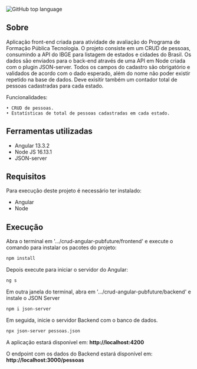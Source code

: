 ![GitHub top language](https://img.shields.io/github/languages/top/cironeto/crud-angular-pubfuture?style=flat-square)

## Sobre
Aplicação front-end criada para atividade de avaliação do Programa de Formação Pública Tecnologia.
O projeto consiste em um CRUD de pessoas, consumindo a API do IBGE para listagem de estados e cidades do Brasil.
Os dados são enviados para o back-end através de uma API em Node criada com o plugin JSON-server.
Todos os campos do cadastro são obrigatório e validados de acordo com o dado esperado, além do nome não poder existir repetido na base de dados.
Deve exisitir também um contador total de pessoas cadastradas para cada estado.


Funcionalidades:

    • CRUD de pessoas.
    • Estatísticas de total de pessoas cadastradas em cada estado.


## Ferramentas utilizadas
- Angular 13.3.2
- Node JS 16.13.1
- JSON-server

## Requisitos
Para execução deste projeto é necessário ter instalado:
- Angular
- Node

## Execução
Abra o terminal em '.../crud-angular-pubfuture/frontend' e execute o comando para instalar os pacotes do projeto:
```sh
npm install
```
Depois execute para iniciar o servidor do Angular:
```sh
ng s
```

Em outra janela do terminal, abra em '.../crud-angular-pubfuture/backend' e instale o JSON Server
```sh
npm i json-server
```

Em seguida, inicie o servidor Backend com o banco de dados.
```sh
npx json-server pessoas.json
```

A aplicação estará disponível em: **http://localhost:4200**

O endpoint com os dados do Backend estará disponível em: **http://localhost:3000/pessoas**



